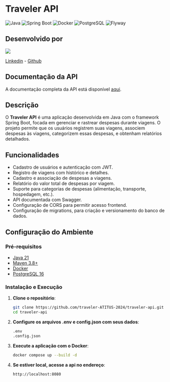 # Traveler API

![Java](https://img.shields.io/badge/Java-21-007396?style=for-the-badge&logo=java&logoColor=white) 
![Spring Boot](https://img.shields.io/badge/Spring%20Boot-6DB33F?style=for-the-badge&logo=spring&logoColor=white) 
![Docker](https://img.shields.io/badge/Docker-2496ED?style=for-the-badge&logo=docker&logoColor=white) 
![PostgreSQL](https://img.shields.io/badge/PostgreSQL-16-4169E1?style=for-the-badge&logo=postgresql&logoColor=white)
![Flyway](https://img.shields.io/badge/Flyway-CC0200?style=for-the-badge&logo=flyway&logoColor=white)

## Desenvolvido por

![](https://img.shields.io/badge/Gabriel%20Brocco%20de%20Oliveira-FF5733?style=for-the-badge)
 
[Linkedin](https://linkedin.com/in/gabrielbrocco) - 
[Github](https://github.com/gaabrielbrocco)

##

## Documentação da API

A documentação completa da API está disponível [aqui](https://traveler-api-n420.onrender.com/swagger-ui/index.html).


## Descrição

O **Traveler API** é uma aplicação desenvolvida em Java com o framework Spring Boot, focada em gerenciar e rastrear despesas durante viagens. O projeto permite que os usuários registrem suas viagens, associem despesas às viagens, categorizem essas despesas, e obtenham relatórios detalhados.

## Funcionalidades

- Cadastro de usuários e autenticação com JWT.
- Registro de viagens com histórico e detalhes.
- Cadastro e associação de despesas a viagens.
- Relatório do valor total de despesas por viagem.
- Suporte para categorias de despesas (alimentação, transporte, hospedagem, etc.).
- API documentada com Swagger.
- Configuração de CORS para permitir acesso frontend.
- Configuração de migrations, para criação e versionamento do banco de dados.


## Configuração do Ambiente

### Pré-requisitos

- [Java 21](https://www.oracle.com/java/technologies/javase-jdk21-downloads.html)
- [Maven 3.8+](https://maven.apache.org/download.cgi)
- [Docker](https://www.docker.com/)
- [PostgreSQL 16](https://www.postgresql.org/)

### Instalação e Execução

1. **Clone o repositório**:

   ```bash
   git clone https://github.com/traveler-ATITUS-2024/traveler-api.git
   cd traveler-api

2. **Configure os arquivos .env e config.json com seus dados**:

   ```bash
   .env
   .config.json

3. **Execute a aplicação com o Docker**:

   ```bash
   docker compose up --build -d
   
4. **Se estiver local, acesse a api no endereço**:

   ```bash
   http://localhost:8080
